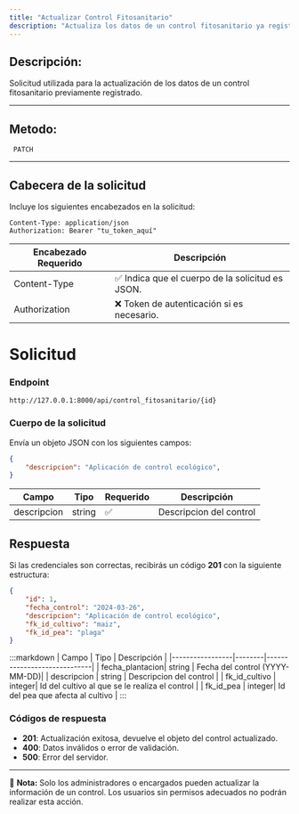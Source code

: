 ```yaml
---
title: "Actualizar Control Fitosanitario"
description: "Actualiza los datos de un control fitosanitario ya registrado en el sistema."
---
```


## Descripción:

Solicitud utilizada para la actualización de los datos de un control fitosanitario previamente registrado.

---

## Metodo:
```
 PATCH
```
---
## **Cabecera de la solicitud**
Incluye los siguientes encabezados en la solicitud:
```
Content-Type: application/json
Authorization: Bearer "tu_token_aquí"
```
|Encabezado	Requerido | Descripción  |
|-------------------- |--------------|
|Content-Type	      |✅	Indica que el cuerpo de la solicitud es JSON.
|Authorization        |❌	Token de autenticación si es necesario.


# **Solicitud**

### **Endpoint**
```
http://127.0.0.1:8000/api/control_fitosanitario/{id}
```
### **Cuerpo de la solicitud**
Envía un objeto JSON con los siguientes campos:

```json
{
    "descripcion": "Aplicación de control ecológico",
}
```

| Campo           | Tipo   | Requerido | Descripción                |
|---------------- |--------|-----------|-----------------------------|
| descripcion     | string | ✅       | Descripcion del control|


## **Respuesta**

Si las credenciales son correctas, recibirás un código **201** con la siguiente estructura:

```json
{
    "id": 1,
    "fecha_control": "2024-03-26",
    "descripcion": "Aplicación de control ecológico",
    "fk_id_cultivo": "maiz",
    "fk_id_pea": "plaga"
}
```

:::markdown
| Campo           | Tipo   | Descripción                |
|-----------------|--------|-----------------------------|
| fecha_plantacion| string | Fecha del control (YYYY-MM-DD)|
| descripcion     | string |  Descripcion del control   |
| fk_id_cultivo   | integer| Id del cultivo al que se le realiza el control   |
| fk_id_pea       | integer| Id del pea que afecta al cultivo  |
:::


### **Códigos de respuesta**
- **201**: Actualización exitosa, devuelve el objeto del control actualizado.
- **400**: Datos inválidos o error de validación.
- **500**: Error del servidor.

---

📄 **Nota:** Solo los administradores o encargados pueden actualizar la información de un control. Los usuarios sin permisos adecuados no podrán realizar esta acción.
